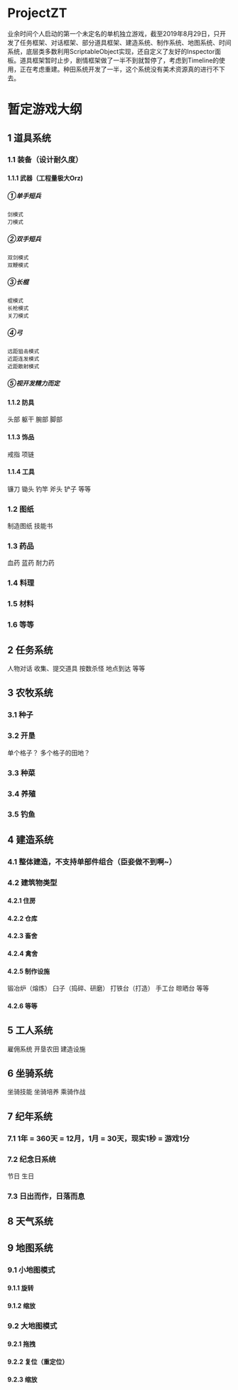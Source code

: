 # ProjectZT
业余时间个人启动的第一个未定名的单机独立游戏，截至2019年8月29日，只开发了任务框架、对话框架、部分道具框架、建造系统、制作系统、地图系统、时间系统，底层类多数利用ScriptableObject实现，还自定义了友好的Inspector面板。道具框架暂时止步，剧情框架做了一半不到就暂停了，考虑到Timeline的使用，正在考虑重建。种田系统开发了一半，这个系统没有美术资源真的进行不下去。
# 暂定游戏大纲
## 1  道具系统
### 1.1 装备（设计耐久度）
#### 1.1.1 武器（工程量极大Orz)
##### ①单手短兵
    剑模式
    刀模式
##### ②双手短兵
    双剑模式
    双鞭模式
##### ③长棍
    棍模式
    长枪模式
    关刀模式
##### ④弓
    远距狙击模式
    近距连发模式
    近距散射模式
##### ⑤视开发精力而定
#### 1.1.2 防具
   头部
   躯干
   腕部
   脚部
#### 1.1.3 饰品
   戒指
   项链
#### 1.1.4 工具
   镰刀
   锄头
   钓竿
   斧头
   铲子
   等等
### 1.2 图纸
  制造图纸
  技能书
### 1.3 药品
  血药
  蓝药
  耐力药
### 1.4 料理
### 1.5 材料
### 1.6 等等
## 2  任务系统
 人物对话
 收集、提交道具
 按数杀怪
 地点到达
 等等
## 3  农牧系统
### 3.1 种子
### 3.2 开垦
  单个格子？
  多个格子的田地？
### 3.3 种菜
### 3.4 养殖
### 3.5 钓鱼
## 4 建造系统
### 4.1 整体建造，不支持单部件组合（臣妾做不到啊~）
### 4.2 建筑物类型
#### 4.2.1 住房
#### 4.2.2 仓库
#### 4.2.3 畜舍
#### 4.2.4 禽舍
#### 4.2.5 制作设施
   锻冶炉（熔炼）
   臼子（捣碎、研磨）
   打铁台（打造）
   手工台
   晾晒台
   等等
#### 4.2.6 等等
## 5 工人系统
  雇佣系统
  开垦农田
  建造设施
## 6 坐骑系统
  坐骑技能
  坐骑培养
  乘骑作战
## 7 纪年系统
### 7.1 1年 = 360天 = 12月，1月 = 30天，现实1秒 = 游戏1分
### 7.2 纪念日系统
   节日
   生日
### 7.3 日出而作，日落而息
## 8 天气系统
## 9 地图系统
### 9.1 小地图模式
#### 9.1.1 旋转
#### 9.1.2 缩放
### 9.2 大地图模式
#### 9.2.1 拖拽
#### 9.2.2 复位（重定位）
#### 9.2.3 缩放
